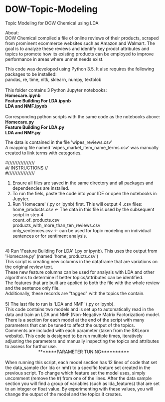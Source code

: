 # DOW-Topic-Modeling
Topic Modeling for DOW Chemical using LDA<BR>

About: <BR>
DOW Chemical compiled a file of online reviews of their products, scraped from prominent ecommerce websites such as Amazon and Walmart. The goal is to analyze these reviews and identify key prodct attributes and topics to promote how its existing products can be employed to improve performance in areas where unmet needs exist. 

This code was developed using Python 3.5. It also requires the following packages to be installed:<BR>
pandas, re, time, nltk, sklearn, numpy, textblob<BR>
<BR>
This folder contains 3 Python Jupyter notebooks:<BR>
<b>Homecare.ipynb<BR>
Feature Building For LDA.ipynb<BR>
LDA and NMF.ipynb<BR></b>
<BR>
Corresponding python scripts with the same code as the notebooks above:<BR>
<b>Homecare.py<BR>
Feature Building For LDA.py<BR>
LDA and NMF.py<BR></b>
	
The data is contained in the file 'wipes_reviews.csv'<BR>
A mapping file named 'wipes_market_item_name_terms.csv' was manually created to link terms with categories.<BR>

#/////////////////<BR>
#/ INSTRUCTIONS //<BR>
#/////////////////<BR>

1) Ensure all files are saved in the same directory and all packages and dependencies are installed.<BR>
2) To run the fiels, paste the code into your IDE or open the notebooks in Jupyter.<BR>
3) Run 'Homecare' (.py or ipynb) first. This will output 4 .csv files:<BR>
home_products.csv    <- The data in this file is used by the subsequent script in step 4 <BR>
count_of_products.csv <BR>
products_with_more_than_ten_reviews.csv <BR>
only_sentences.csv <- can be used for topic modeling on individual sentences or for sentiment analysis. <BR>
<BR>
4) Run 'Feature Building For LDA' (.py or ipynb). This uses the output from 'Homecare.py' (named 'home_products.csv') <BR>
This script is creating new columns in the dataframe that are variations on the original review text. <BR>
These new feature columns can be used for analysis with LDA and other algorithms to determine if better topics/attributes can be identified. <BR>
The features that are built are applied to both the file with the whole review and the sentence only file. <BR>
Additionally, these records are "tagged" with the topics the contain. <BR>
<BR>
5) The last file to run is 'LDA and NMF' (.py or ipynb). <BR>
This code contains two models and is set up to automatically read in the data and train an LDA and NMF (Non-Negative Matrix Factorization) model. <BR>
There is a section for each model at the end of the script with many parameters that can be tuned to affect the output of the topics. <BR>
Comments are included with each parameter (taken from the SKLearn website). This code is designed to be run multiple times, iteratively adjusting the parameters and manually inspecting the topics and attributes to assess for furthur use. <BR>
				
<center>*******PARAMETER TUNING**********</center><BR>
When running this script, each model section has 12 lines of code that set the data_sample (for lda or nmf) to a specific feature set created in the previous script. To change which feature set the model uses, simply uncomment (remove the #) from one of the lines. After the data sample section you will find a group of variables (such as lda_features) that are set to an integer or float value. By experimenting with these values, you will change the output of the model and the topics it creates. 
